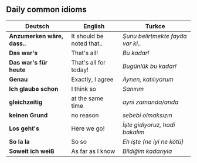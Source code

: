 ## Daily common idioms

Deutsch | English | Turkce
--- | --- | ---
**Anzumerken wäre, dass..** | It should be noted that.. | _Şunu belirtmekte fayda var ki.._
**Das war's** | That's all! | _Bu kadar!_
**Das war's für heute** | That's all for today! | _Bugünlük bu kadar!_
**Genau** | Exactly, I agree | _Aynen, katılıyorum_
**Ich glaube schon** | I think so | _Sanırım_
**gleichzeitig** | at the same time | _ayni zamanda/anda_
**keinen Grund** | no reason | _sebebi olmaksızın_
**Los geht's** | Here we go! | _İşte gidiyoruz, hadi bakalım_
**So la la** | So so | _Eh işte (ne iyi ne kötü)_
**Soweit ich weiß** | As far as I know | _Bildiğim kadarıyla_

